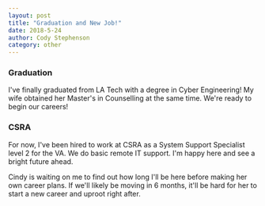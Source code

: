 ```yaml
---
layout: post
title: "Graduation and New Job!"
date: 2018-5-24
author: Cody Stephenson
category: other
---
```

### Graduation
I've finally graduated from LA Tech with a degree in Cyber Engineering! My wife obtained her Master's in Counselling at the same time. We're ready to begin our careers!

### CSRA
For now, I've been hired to work at CSRA as a System Support Specialist level 2 for the VA. We do basic remote IT support. I'm happy here and see a bright future ahead.

Cindy is waiting on me to find out how long I'll be here before making her own career plans. If we'll likely be moving in 6 months, it'll be hard for her to start a new career and uproot right after.
